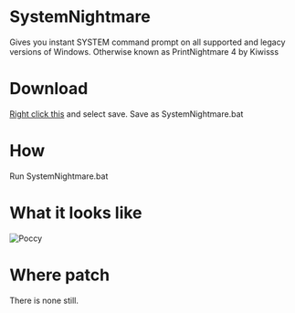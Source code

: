 # SystemNightmare
Gives you instant SYSTEM command prompt on all supported and legacy versions of Windows.
Otherwise known as PrintNightmare 4 by Kiwisss

# Download
[Right click this](https://raw.githubusercontent.com/GossiTheDog/SystemNightmare/main/SystemNightmare.bat) and select save.  Save as SystemNightmare.bat

# How
Run SystemNightmare.bat

# What it looks like
![Poccy](https://raw.githubusercontent.com/GossiTheDog/SystemNightmare/main/pocgtfo.PNG)

# Where patch
There is none still.
